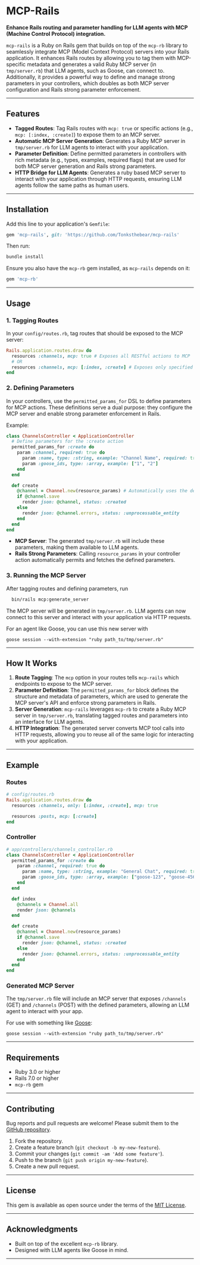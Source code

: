 # MCP-Rails

**Enhance Rails routing and parameter handling for LLM agents with MCP (Machine Control Protocol) integration.**

`mcp-rails` is a Ruby on Rails gem that builds on top of the `mcp-rb` library to seamlessly integrate MCP (Model Context Protocol) servers into your Rails application. It enhances Rails routes by allowing you to tag them with MCP-specific metadata and generates a valid Ruby MCP server (in `tmp/server.rb`) that LLM agents, such as Goose, can connect to. Additionally, it provides a powerful way to define and manage strong parameters in your controllers, which doubles as both MCP server configuration and Rails strong parameter enforcement.

---

## Features

- **Tagged Routes**: Tag Rails routes with `mcp: true` or specific actions (e.g., `mcp: [:index, :create]`) to expose them to an MCP server.
- **Automatic MCP Server Generation**: Generates a Ruby MCP server in `tmp/server.rb` for LLM agents to interact with your application.
- **Parameter Definition**: Define permitted parameters in controllers with rich metadata (e.g., types, examples, required flags) that are used for both MCP server generation and Rails strong parameters.
- **HTTP Bridge for LLM Agents**: Generates a ruby based MCP server to interact with your application through HTTP requests, ensuring LLM agents follow the same paths as human users.

---

## Installation

Add this line to your application's `Gemfile`:

```ruby
gem 'mcp-rails', git: 'https://github.com/Tonksthebear/mcp-rails'
```

Then run:

```bash
bundle install
```

Ensure you also have the `mcp-rb` gem installed, as `mcp-rails` depends on it:

```ruby
gem 'mcp-rb'
```

---

## Usage

### 1. Tagging Routes

In your `config/routes.rb`, tag routes that should be exposed to the MCP server:

```ruby
Rails.application.routes.draw do
  resources :channels, mcp: true # Exposes all RESTful actions to MCP
  # OR
  resources :channels, mcp: [:index, :create] # Exposes only specified actions
end
```

### 2. Defining Parameters

In your controllers, use the `permitted_params_for` DSL to define parameters for MCP actions. These definitions serve a dual purpose: they configure the MCP server and enable strong parameter enforcement in Rails.

Example:

```ruby
class ChannelsController < ApplicationController
  # Define parameters for the :create action
  permitted_params_for :create do
    param :channel, required: true do
      param :name, type: :string, example: "Channel Name", required: true
      param :goose_ids, type: :array, example: ["1", "2"]
    end
  end

  def create
    @channel = Channel.new(resource_params) # Automatically uses the defined params
    if @channel.save
      render json: @channel, status: :created
    else
      render json: @channel.errors, status: :unprocessable_entity
    end
  end
end
```

- **MCP Server**: The generated `tmp/server.rb` will include these parameters, making them available to LLM agents.
- **Rails Strong Parameters**: Calling `resource_params` in your controller action automatically permits and fetches the defined parameters.

### 3. Running the MCP Server

After tagging routes and defining parameters, run 

```bash
  bin/rails mcp:generate_server
```
The MCP server will be generated in `tmp/server.rb`.
LLM agents can now connect to this server and interact with your application via HTTP requests.

For an agent like Goose, you can use this new server with
```
goose session --with-extension "ruby path_to/tmp/server.rb"
```
---

## How It Works

1. **Route Tagging**: The `mcp` option in your routes tells `mcp-rails` which endpoints to expose to the MCP server.
2. **Parameter Definition**: The `permitted_params_for` block defines the structure and metadata of parameters, which are used to generate the MCP server's API and enforce strong parameters in Rails.
3. **Server Generation**: `mcp-rails` leverages `mcp-rb` to create a Ruby MCP server in `tmp/server.rb`, translating tagged routes and parameters into an interface for LLM agents.
4. **HTTP Integration**: The generated server converts MCP tool calls into HTTP requests, allowing you to reuse all of the same logic for interacting with your application.

---

## Example

### Routes

```ruby
# config/routes.rb
Rails.application.routes.draw do
  resources :channels, only: [:index, :create], mcp: true

  resources :posts, mcp: [:create]
end
```

### Controller

```ruby
# app/controllers/channels_controller.rb
class ChannelsController < ApplicationController
  permitted_params_for :create do
    param :channel, required: true do
      param :name, type: :string, example: "General Chat", required: true
      param :goose_ids, type: :array, example: ["goose-123", "goose-456"]
    end
  end

  def index
    @channels = Channel.all
    render json: @channels
  end

  def create
    @channel = Channel.new(resource_params)
    if @channel.save
      render json: @channel, status: :created
    else
      render json: @channel.errors, status: :unprocessable_entity
    end
  end
end
```

### Generated MCP Server

The `tmp/server.rb` file will include an MCP server that exposes `/channels` (GET) and `/channels` (POST) with the defined parameters, allowing an LLM agent to interact with your app.

For use with something like [Goose](https://github.com/block/goose):
```
goose session --with-extension "ruby path_to/tmp/server.rb"
```

---

## Requirements

- Ruby 3.0 or higher
- Rails 7.0 or higher
- `mcp-rb` gem

---

## Contributing

Bug reports and pull requests are welcome! Please submit them to the [GitHub repository](https://github.com/yourusername/mcp-rails).

1. Fork the repository.
2. Create a feature branch (`git checkout -b my-new-feature`).
3. Commit your changes (`git commit -am 'Add some feature'`).
4. Push to the branch (`git push origin my-new-feature`).
5. Create a new pull request.

---

## License

This gem is available as open source under the terms of the [MIT License](https://opensource.org/licenses/MIT).

---

## Acknowledgments

- Built on top of the excellent `mcp-rb` library.
- Designed with LLM agents like Goose in mind.

---

